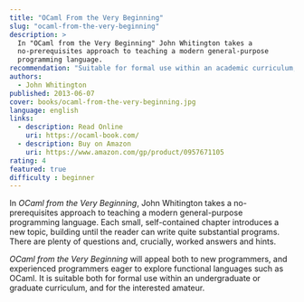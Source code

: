 ```yaml
---
title: "OCaml From the Very Beginning"
slug: "ocaml-from-the-very-beginning"
description: >
  In "OCaml from the Very Beginning" John Whitington takes a
  no-prerequisites approach to teaching a modern general-purpose
  programming language.
recommendation: "Suitable for formal use within an academic curriculum, and for the interested amateur."
authors:
  - John Whitington
published: 2013-06-07 
cover: books/ocaml-from-the-very-beginning.jpg
language: english
links:
  - description: Read Online
    uri: https://ocaml-book.com/
  - description: Buy on Amazon
    uri: https://www.amazon.com/gp/product/0957671105
rating: 4
featured: true
difficulty : beginner
---
```


In *OCaml from the Very Beginning*, John Whitington takes a
no-prerequisites approach to teaching a modern general-purpose
programming language. Each small, self-contained chapter introduces a
new topic, building until the reader can write quite substantial
programs. There are plenty of questions and, crucially, worked answers
and hints.

*OCaml from the Very Beginning* will appeal both to new programmers, and experienced programmers eager to explore functional languages such as OCaml. It is suitable both for formal use within an undergraduate or graduate curriculum, and for the interested amateur.
